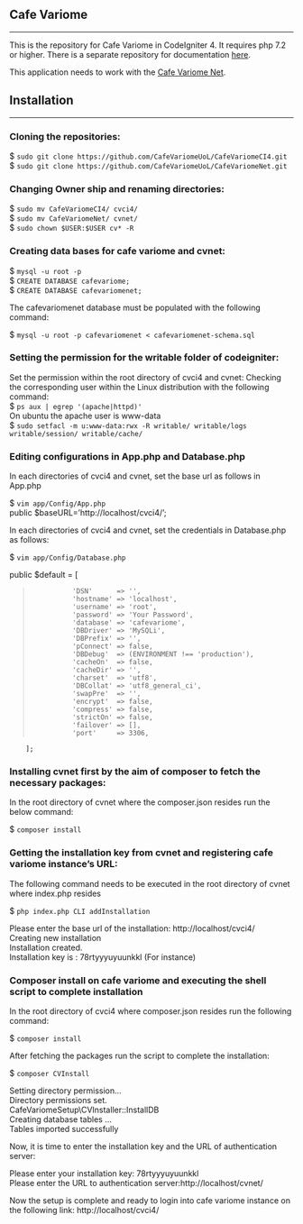 ## Cafe Variome
---

This is the repository for Cafe Variome in CodeIgniter 4. It requires php 7.2 or higher. There is a separate repository for documentation [here](https://github.com/CafeVariomeUoL/CafeVariomeDocs).

This application needs to work with the [Cafe Variome Net](https://github.com/CafeVariomeUoL/CafeVariomeNet).

## Installation
---  
### Cloning the repositories:

$ `sudo git clone https://github.com/CafeVariomeUoL/CafeVariomeCI4.git`  
$ `sudo git clone https://github.com/CafeVariomeUoL/CafeVariomeNet.git`

### Changing Owner ship and renaming directories:

$ `sudo mv CafeVariomeCI4/ cvci4/`  
$ `sudo mv CafeVariomeNet/ cvnet/`  
$ `sudo chown $USER:$USER cv* -R`

### Creating data bases for cafe variome and cvnet:

$ `mysql -u root -p`  
$ `CREATE DATABASE cafevariome;`  
$ `CREATE DATABASE cafevariomenet;`

The cafevariomenet database must be populated with the following command:

$ `mysql -u root -p cafevariomenet < cafevariomenet-schema.sql`

### Setting the permission for the writable folder of codeigniter:

Set the permission within the root directory of cvci4 and cvnet:
Checking the corresponding user within the Linux distribution with the following command:  
$ `ps aux | egrep '(apache|httpd)'`  
On ubuntu the apache user is www-data  
$ `sudo setfacl -m u:www-data:rwx -R writable/ writable/logs writable/session/ writable/cache/`

### Editing configurations in App.php and Database.php

In each directories of cvci4 and cvnet, set the base url as follows in App.php

$ `vim app/Config/App.php`  
public $baseURL=’http://localhost/cvci4/’;

In each directories of cvci4 and cvnet, set the credentials in Database.php as follows:
 
$ `vim app/Config/Database.php`

public $default = [  
>               'DSN'      => '',  
>               'hostname' => 'localhost',  
>               'username' => 'root',  
>               'password' => 'Your Password',  
>               'database' => 'cafevariome',  
>               'DBDriver' => 'MySQLi',  
>               'DBPrefix' => '',  
>               'pConnect' => false,  
>               'DBDebug'  => (ENVIRONMENT !== 'production'),  
>               'cacheOn'  => false,  
>               'cacheDir' => '',  
>               'charset'  => 'utf8',  
>               'DBCollat' => 'utf8_general_ci',  
>               'swapPre'  => '',  
>               'encrypt'  => false,  
>               'compress' => false,  
>               'strictOn' => false,  
>               'failover' => [],  
>               'port'     => 3306,  
        ];

### Installing cvnet first by the aim of composer to fetch the necessary packages:

In the root directory of cvnet where the composer.json resides run the below command:

$ `composer install`

### Getting the installation key from cvnet and registering cafe variome instance’s URL:

The following command needs to be executed in the root directory of cvnet where index.php resides

$ `php index.php CLI addInstallation`

Please enter the base url of the installation: http://localhost/cvci4/  
Creating new installation  
Installation created.  
Installation key is : 78rtyyyuyuunkkl (For instance)

### Composer install on cafe variome and executing the shell script to complete installation

In the root directory of cvci4 where composer.json resides run the following command:

$ `composer install`

After fetching the packages run the script to complete the installation:

$ `composer CVInstall`

Setting directory permission…  
Directory permissions set.  
CafeVariomeSetup\CVInstaller::InstallDB  
Creating database tables …  
Tables imported successfully  

Now, it is time to enter the installation key and the URL of authentication server:

Please enter your installation key: 78rtyyyuyuunkkl  
Please enter the URL to authentication server:http://localhost/cvnet/

Now the setup is complete and ready to login into cafe variome instance on the following link:
http://localhost/cvci4/
